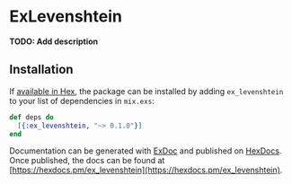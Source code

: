 # ExLevenshtein

**TODO: Add description**

## Installation

If [available in Hex](https://hex.pm/docs/publish), the package can be installed
by adding `ex_levenshtein` to your list of dependencies in `mix.exs`:

```elixir
def deps do
  [{:ex_levenshtein, "~> 0.1.0"}]
end
```

Documentation can be generated with [ExDoc](https://github.com/elixir-lang/ex_doc)
and published on [HexDocs](https://hexdocs.pm). Once published, the docs can
be found at [https://hexdocs.pm/ex_levenshtein](https://hexdocs.pm/ex_levenshtein).

